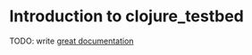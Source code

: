 # Introduction to clojure_testbed

TODO: write [great documentation](http://jacobian.org/writing/what-to-write/)
